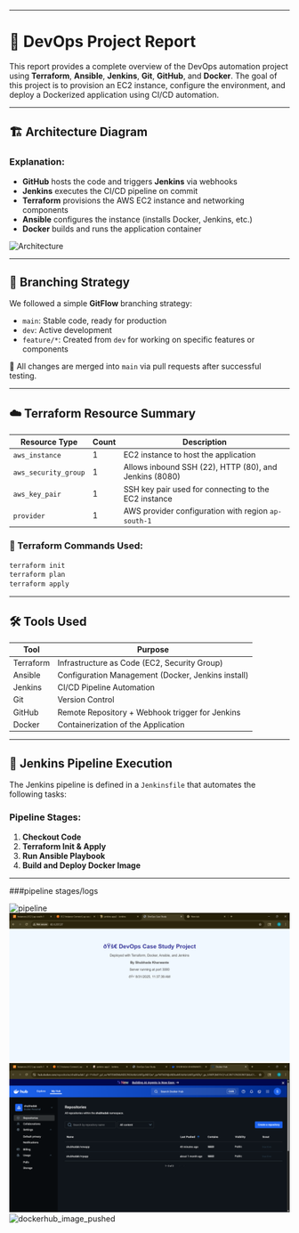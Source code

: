 
---

# 📄 DevOps Project Report

This report provides a complete overview of the DevOps automation project using **Terraform**, **Ansible**, **Jenkins**, **Git**, **GitHub**, and **Docker**.
The goal of this project is to provision an EC2 instance, configure the environment, and deploy a Dockerized application using CI/CD automation.

---

## 🏗️ Architecture Diagram

### Explanation:

* **GitHub** hosts the code and triggers **Jenkins** via webhooks
* **Jenkins** executes the CI/CD pipeline on commit
* **Terraform** provisions the AWS EC2 instance and networking components
* **Ansible** configures the instance (installs Docker, Jenkins, etc.)
* **Docker** builds and runs the application container

![Architecture](assets/Architecturess.png)

---

## 🌿 Branching Strategy

We followed a simple **GitFlow** branching strategy:

* `main`: Stable code, ready for production
* `dev`: Active development
* `feature/*`: Created from `dev` for working on specific features or components

🔐 All changes are merged into `main` via pull requests after successful testing.

---

## ☁️ Terraform Resource Summary

| Resource Type        | Count | Description                                            |
| -------------------- | ----- | ------------------------------------------------------ |
| `aws_instance`       | 1     | EC2 instance to host the application                   |
| `aws_security_group` | 1     | Allows inbound SSH (22), HTTP (80), and Jenkins (8080) |
| `aws_key_pair`       | 1     | SSH key pair used for connecting to the EC2 instance   |
| `provider`           | 1     | AWS provider configuration with region `ap-south-1`    |

### 🔧 Terraform Commands Used:

```bash
terraform init
terraform plan
terraform apply
```

---

## 🛠️ Tools Used

| Tool      | Purpose                                            |
| --------- | -------------------------------------------------- |
| Terraform | Infrastructure as Code (EC2, Security Group)       |
| Ansible   | Configuration Management (Docker, Jenkins install) |
| Jenkins   | CI/CD Pipeline Automation                          |
| Git       | Version Control                                    |
| GitHub    | Remote Repository + Webhook trigger for Jenkins    |
| Docker    | Containerization of the Application                |

---

## 🔁 Jenkins Pipeline Execution

The Jenkins pipeline is defined in a `Jenkinsfile` that automates the following tasks:

### Pipeline Stages:

1. **Checkout Code**
2. **Terraform Init & Apply**
3. **Run Ansible Playbook**
4. **Build and Deploy Docker Image**

---

###pipeline stages/logs

![pipeline](assets/pipeline1.png)
![output](assets/outputt.png)
![dockerhub_aws_ssh_credentials](assets/dockerimage.png)
![dockerhub_image_pushed](assets/dockerhub.png)

